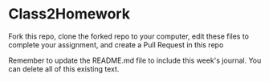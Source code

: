 # Class2Homework

Fork this repo, clone the forked repo to your computer, edit these files to complete your assignment, and create a Pull Request in this repo

Remember to update the README.md file to include this week's journal. You can delete all of this existing text.